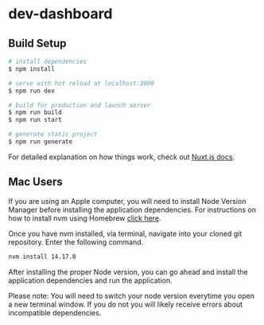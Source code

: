 # dev-dashboard

## Build Setup

```bash
# install dependencies
$ npm install

# serve with hot reload at localhost:3000
$ npm run dev

# build for production and launch server
$ npm run build
$ npm run start

# generate static project
$ npm run generate
```

For detailed explanation on how things work, check out [Nuxt.js docs](https://nuxtjs.org).


## Mac Users 

If you are using an Apple computer, you will need to install Node Version Manager before installing the application dependencies. 
For instructions on how to install nvm using Homebrew [click here](https://github.com/semantics-for-personal-health/heals-dev-dashboard.git).


Once you have nvm installed, via terminal, navigate into your cloned git repository. Enter the following command.

```bash
nvm install 14.17.0
```

After installing the proper Node version, you can go ahead and install the application dependencies and run the application. 

Please note: You will need to switch your node version everytime you open a new terminal window. If you do not you will likely receive errors about incompatible dependencies. 
